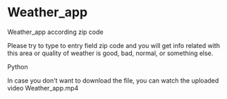 # Weather_app

Weather_app according zip code

Please try to type to entry field zip code and you will get info related with this area or quality of weather is good, bad, normal, or something else.

Python


In case you don't want to download the file, you can watch the uploaded video Weather_app.mp4
